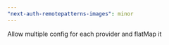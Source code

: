 ```yaml
---
"next-auth-remotepatterns-images": minor
---
```


Allow multiple config for each provider and flatMap it
